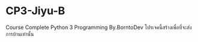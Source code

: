 # CP3-Jiyu-B
Course Complete Python 3 Programming By.BorntoDev โปรเจคนี้สร้างเพื่อที่จะส่งการบ้านเท่านั้น

